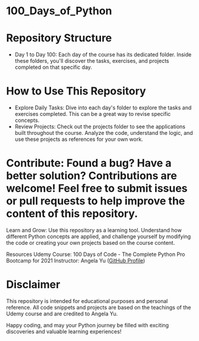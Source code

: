 # 100_Days_of_Python

# Repository Structure
- Day 1 to Day 100: Each day of the course has its dedicated folder. Inside these folders, you'll discover the tasks, exercises, and projects completed on that specific day.

# How to Use This Repository
- Explore Daily Tasks: Dive into each day's folder to explore the tasks and exercises completed. This can be a great way to revise specific concepts.
- Review Projects: Check out the projects folder to see the applications built throughout the course. Analyze the code, understand the logic, and use these projects as references for your own work.

# Contribute: Found a bug? Have a better solution? Contributions are welcome! Feel free to submit issues or pull requests to help improve the content of this repository.

Learn and Grow: Use this repository as a learning tool. Understand how different Python concepts are applied, and challenge yourself by modifying the code or creating your own projects based on the course content.

Resources
Udemy Course: 100 Days of Code - The Complete Python Pro Bootcamp for 2021
Instructor: Angela Yu ([GitHub Profile](https://github.com/angelabauer))

# Disclaimer

This repository is intended for educational purposes and personal reference. All code snippets and projects are based on the teachings of the Udemy course and are credited to Angela Yu.

Happy coding, and may your Python journey be filled with exciting discoveries and valuable learning experiences!

